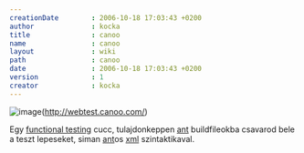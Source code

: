 ```yaml
---
creationDate        : 2006-10-18 17:03:43 +0200 
author              : kocka 
title               : canoo 
name                : canoo 
layout              : wiki 
path                : canoo 
date                : 2006-10-18 17:03:43 +0200 
version             : 1 
creator             : kocka 
---
```

![image](http://webtest-community.canoo.com/wiki/space/SnipSnap/config/webtest_tag_rgb_pos_small.jpg)(http://webtest.canoo.com/)

Egy [functional testing](functional%20testing.html) cucc, tulajdonkeppen [ant](ant.html) buildfileokba csavarod bele a teszt lepeseket, siman [ant](ant.html)os [xml](XML.html) szintaktikaval.
